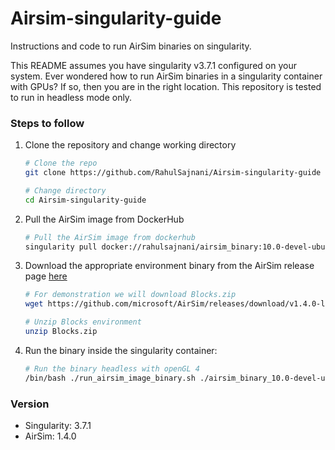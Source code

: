 # Airsim-singularity-guide
Instructions and code to run AirSim binaries on singularity.

This README assumes you have singularity v3.7.1 configured on your system. Ever wondered how to run AirSim binaries in a singularity container with GPUs? If so, then you are in the right location. This repository is tested to run in headless mode only.

### Steps to follow

1. Clone the repository and change working directory

   ```bash
   # Clone the repo
   git clone https://github.com/RahulSajnani/Airsim-singularity-guide
   
   # Change directory
   cd Airsim-singularity-guide
   ```

2. Pull the AirSim image from DockerHub

   ```bash
   # Pull the AirSim image from dockerhub
   singularity pull docker://rahulsajnani/airsim_binary:10.0-devel-ubuntu18.04
   ```

3. Download the appropriate environment binary from the AirSim release page [here](https://github.com/microsoft/AirSim/releases/tag/v1.4.0-linux)

   ```bash
   # For demonstration we will download Blocks.zip
   wget https://github.com/microsoft/AirSim/releases/download/v1.4.0-linux/Blocks.zip
   
   # Unzip Blocks environment
   unzip Blocks.zip
   ```

4. Run the binary inside the singularity container:

   ```bash
   # Run the binary headless with openGL 4
   /bin/bash ./run_airsim_image_binary.sh ./airsim_binary_10.0-devel-ubuntu18.04.sif ./Blocks/LinuxNoEditor/Blocks.sh -- headless -opengl4
   ```

   

### Version

- Singularity: 3.7.1
- AirSim: 1.4.0
